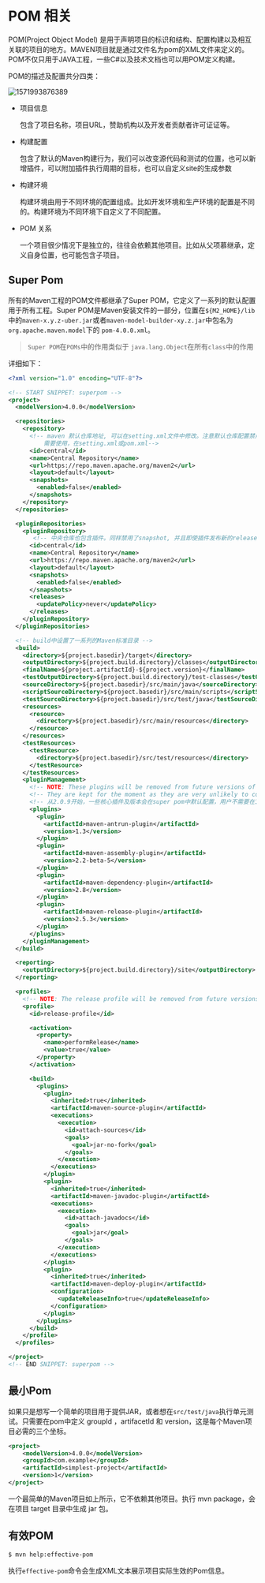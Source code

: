 # POM 相关

POM(Project Object Model) 是用于声明项目的标识和结构、配置构建以及相互关联的项目的地方。MAVEN项目就是通过文件名为pom的XML文件来定义的。POM不仅只用于JAVA工程，一些C#以及技术文档也可以用POM定义构建。

POM的描述及配置共分四类：

![1571993876389](C:\Users\ZCH\Documents\blog\iiRGB.github.io\docs\image\1571993876389.png)

- 项目信息

  包含了项目名称，项目URL，赞助机构以及开发者贡献者许可证证等。

- 构建配置

  包含了默认的Maven构建行为，我们可以改变源代码和测试的位置，也可以新增插件，可以附加插件执行周期的目标，也可以自定义site的生成参数

- 构建环境

  构建环境由用于不同环境的配置组成。比如开发环境和生产环境的配置是不同的。构建环境为不同环境下自定义了不同配置。

- POM 关系

  一个项目很少情况下是独立的，往往会依赖其他项目。比如从父项慕继承，定义自身位置，也可能包含子项目。

## Super Pom

所有的Maven工程的POM文件都继承了Super POM，它定义了一系列的默认配置用于所有工程。Super POM是Maven安装文件的一部分，位置在`${M2_HOME}/lib`中的`maven-x.y.z-uber.jar`或者`maven-model-builder-xy.z.jar`中包名为`org.apache.maven.model`下的 `pom-4.0.0.xml`。

> `Super POM`在`POMs`中的作用类似于 `java.lang.Object`在所有`class`中的作用

详细如下：

``` xml
<?xml version="1.0" encoding="UTF-8"?>

<!-- START SNIPPET: superpom -->
<project>
  <modelVersion>4.0.0</modelVersion>

  <repositories>
    <repository>
      <!-- maven 默认仓库地址, 可以在setting.xml文件中修改。注意默认仓库配置禁用了snapshot版本，如果
 		  需要使用，在setting.xml或pom.xml-->
      <id>central</id> 
      <name>Central Repository</name>
      <url>https://repo.maven.apache.org/maven2</url>
      <layout>default</layout>
      <snapshots>
        <enabled>false</enabled>
      </snapshots>
    </repository>
  </repositories>

  <pluginRepositories>
    <pluginRepository>
       <!-- 中央仓库也包含插件。同样禁用了snapshot, 并且即使插件发布新的release版本，永远也不会更新 -->
      <id>central</id>
      <name>Central Repository</name>
      <url>https://repo.maven.apache.org/maven2</url>
      <layout>default</layout>
      <snapshots>
        <enabled>false</enabled>
      </snapshots>
      <releases>
        <updatePolicy>never</updatePolicy>
      </releases>
    </pluginRepository>
  </pluginRepositories>

  <!-- build中设置了一系列的Maven标准目录 -->
  <build>
    <directory>${project.basedir}/target</directory>
    <outputDirectory>${project.build.directory}/classes</outputDirectory>
    <finalName>${project.artifactId}-${project.version}</finalName>
    <testOutputDirectory>${project.build.directory}/test-classes</testOutputDirectory>
    <sourceDirectory>${project.basedir}/src/main/java</sourceDirectory>
    <scriptSourceDirectory>${project.basedir}/src/main/scripts</scriptSourceDirectory>
    <testSourceDirectory>${project.basedir}/src/test/java</testSourceDirectory>
    <resources>
      <resource>
        <directory>${project.basedir}/src/main/resources</directory>
      </resource>
    </resources>
    <testResources>
      <testResource>
        <directory>${project.basedir}/src/test/resources</directory>
      </testResource>
    </testResources>
    <pluginManagement>
      <!-- NOTE: These plugins will be removed from future versions of the super POM -->
      <!-- They are kept for the moment as they are very unlikely to conflict with lifecycle mappings (MNG-4453) -->
      <!-- 从2.0.9开始，一些核心插件及版本会在super pom中默认配置，用户不需要在工程pom中指定版本就能使用 -->
      <plugins>
        <plugin>
          <artifactId>maven-antrun-plugin</artifactId>
          <version>1.3</version>
        </plugin>
        <plugin>
          <artifactId>maven-assembly-plugin</artifactId>
          <version>2.2-beta-5</version>
        </plugin>
        <plugin>
          <artifactId>maven-dependency-plugin</artifactId>
          <version>2.8</version>
        </plugin>
        <plugin>
          <artifactId>maven-release-plugin</artifactId>
          <version>2.5.3</version>
        </plugin>
      </plugins>
    </pluginManagement>
  </build>

  <reporting>
    <outputDirectory>${project.build.directory}/site</outputDirectory>
  </reporting>

  <profiles>
    <!-- NOTE: The release profile will be removed from future versions of the super POM -->
    <profile>
      <id>release-profile</id>

      <activation>
        <property>
          <name>performRelease</name>
          <value>true</value>
        </property>
      </activation>

      <build>
        <plugins>
          <plugin>
            <inherited>true</inherited>
            <artifactId>maven-source-plugin</artifactId>
            <executions>
              <execution>
                <id>attach-sources</id>
                <goals>
                  <goal>jar-no-fork</goal>
                </goals>
              </execution>
            </executions>
          </plugin>
          <plugin>
            <inherited>true</inherited>
            <artifactId>maven-javadoc-plugin</artifactId>
            <executions>
              <execution>
                <id>attach-javadocs</id>
                <goals>
                  <goal>jar</goal>
                </goals>
              </execution>
            </executions>
          </plugin>
          <plugin>
            <inherited>true</inherited>
            <artifactId>maven-deploy-plugin</artifactId>
            <configuration>
              <updateReleaseInfo>true</updateReleaseInfo>
            </configuration>
          </plugin>
        </plugins>
      </build>
    </profile>
  </profiles>

</project>
<!-- END SNIPPET: superpom -->
```

## 最小Pom

如果只是想写一个简单的项目用于提供JAR，或者想在`src/test/java`执行单元测试。只需要在pom中定义 groupId ，artifacetId 和 version，这是每个Maven项目必需的三个坐标。

``` xml
<project>
    <modelVersion>4.0.0</modelVersion>
    <groupId>com.example</groupId>
    <artifactId>simplest-project</artifactId>
    <version>1</version>
</project>
```

一个最简单的Maven项目如上所示，它不依赖其他项目。执行 mvn package，会在项目 target 目录中生成 jar 包。

## 有效POM

``` bash
$ mvn help:effective-pom
```

执行`effective-pom`命令会生成XML文本展示项目实际生效的Pom信息。

